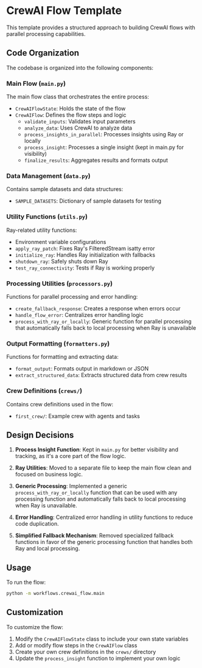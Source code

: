 # CrewAI Flow Template

This template provides a structured approach to building CrewAI flows with parallel processing capabilities.

## Code Organization

The codebase is organized into the following components:

### Main Flow (`main.py`)

The main flow class that orchestrates the entire process:
- `CrewAIFlowState`: Holds the state of the flow
- `CrewAIFlow`: Defines the flow steps and logic
  - `validate_inputs`: Validates input parameters
  - `analyze_data`: Uses CrewAI to analyze data
  - `process_insights_in_parallel`: Processes insights using Ray or locally
  - `process_insight`: Processes a single insight (kept in main.py for visibility)
  - `finalize_results`: Aggregates results and formats output

### Data Management (`data.py`)

Contains sample datasets and data structures:
- `SAMPLE_DATASETS`: Dictionary of sample datasets for testing

### Utility Functions (`utils.py`)

Ray-related utility functions:
- Environment variable configurations
- `apply_ray_patch`: Fixes Ray's FilteredStream isatty error
- `initialize_ray`: Handles Ray initialization with fallbacks
- `shutdown_ray`: Safely shuts down Ray
- `test_ray_connectivity`: Tests if Ray is working properly

### Processing Utilities (`processors.py`)

Functions for parallel processing and error handling:
- `create_fallback_response`: Creates a response when errors occur
- `handle_flow_error`: Centralizes error handling logic
- `process_with_ray_or_locally`: Generic function for parallel processing that automatically falls back to local processing when Ray is unavailable

### Output Formatting (`formatters.py`)

Functions for formatting and extracting data:
- `format_output`: Formats output in markdown or JSON
- `extract_structured_data`: Extracts structured data from crew results

### Crew Definitions (`crews/`)

Contains crew definitions used in the flow:
- `first_crew/`: Example crew with agents and tasks

## Design Decisions

1. **Process Insight Function**: Kept in `main.py` for better visibility and tracking, as it's a core part of the flow logic.

2. **Ray Utilities**: Moved to a separate file to keep the main flow clean and focused on business logic.

3. **Generic Processing**: Implemented a generic `process_with_ray_or_locally` function that can be used with any processing function and automatically falls back to local processing when Ray is unavailable.

4. **Error Handling**: Centralized error handling in utility functions to reduce code duplication.

5. **Simplified Fallback Mechanism**: Removed specialized fallback functions in favor of the generic processing function that handles both Ray and local processing.

## Usage

To run the flow:

```bash
python -m workflows.crewai_flow.main
```

## Customization

To customize the flow:

1. Modify the `CrewAIFlowState` class to include your own state variables
2. Add or modify flow steps in the `CrewAIFlow` class
3. Create your own crew definitions in the `crews/` directory
4. Update the `process_insight` function to implement your own logic 